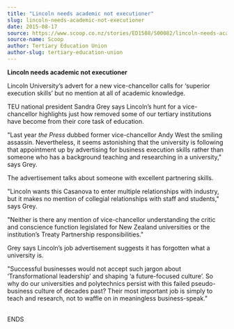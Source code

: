```yaml
---
title: "Lincoln needs academic not executioner"
slug: lincoln-needs-academic-not-executioner
date: 2015-08-17
source: https://www.scoop.co.nz/stories/ED1508/S00082/lincoln-needs-academic-not-executioner.htm
source-name: Scoop
author: Tertiary Education Union
author-slug: tertiary-education-union
---
```


<p><strong>Lincoln needs academic not
executioner</strong></p>

<p>Lincoln University’s advert for a new vice-chancellor calls
for ‘superior execution skills’ but no mention at all of
academic knowledge.</p>

<p>TEU national president Sandra Grey
says Lincoln’s hunt for a vice-chancellor highlights just
how removed some of our tertiary institutions have become
from their core task of education.</p>

<p>"Last year <i>the Press</i> dubbed former
vice-chancellor Andy West the smiling assassin.
Nevertheless, it seems astonishing that the university is
following that appointment up by advertising for business
execution skills rather than someone who has a background
teaching and researching in a university," says Grey.</p>

<p>The
advertisement talks about someone with excellent partnering
skills.</p>

<p>"Lincoln wants this Casanova to enter multiple
relationships with industry, but it makes no mention of
collegial relationships with staff and students," says
Grey.</p>

<p>"Neither is there any mention of vice-chancellor
understanding the critic and conscience function legislated
for New Zealand universities or the institution’s Treaty
Partnership responsibilities."</p>

<p>Grey says Lincoln’s job
advertisement suggests it has forgotten what a university
is.</p>

<p>"Successful businesses would not accept such jargon
about ‘Transformational leadership’ and shaping ‘a
future-focused culture’. So why do our universities and
polytechnics persist with this failed pseudo-business
culture of decades past? Their most important job is simply
to teach and research, not to waffle on in meaningless
business-speak."</p>

<p><br>ENDS<p>

<p></p>